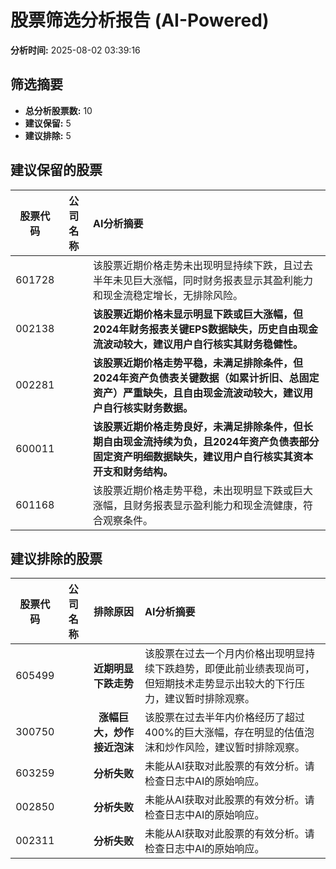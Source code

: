# 股票筛选分析报告 (AI-Powered)

**分析时间:** 2025-08-02 03:39:16

## 筛选摘要

- **总分析股票数:** 10
- **建议保留:** 5
- **建议排除:** 5

## 建议保留的股票

| 股票代码 | 公司名称 | AI分析摘要 |
|:---:|:---:|:---|
| 601728 |  | 该股票近期价格走势未出现明显持续下跌，且过去半年未见巨大涨幅，同时财务报表显示其盈利能力和现金流稳定增长，无排除风险。 |
| 002138 |  | **该股票近期价格未显示明显下跌或巨大涨幅，但2024年财务报表关键EPS数据缺失，历史自由现金流波动较大，建议用户自行核实其财务稳健性。** |
| 002281 |  | **该股票近期价格走势平稳，未满足排除条件，但2024年资产负债表关键数据（如累计折旧、总固定资产）严重缺失，且自由现金流波动较大，建议用户自行核实财务数据。** |
| 600011 |  | **该股票近期价格走势良好，未满足排除条件，但长期自由现金流持续为负，且2024年资产负债表部分固定资产明细数据缺失，建议用户自行核实其资本开支和财务结构。** |
| 601168 |  | 该股票近期价格走势平稳，未出现明显下跌或巨大涨幅，且财务报表显示盈利能力和现金流健康，符合观察条件。 |

## 建议排除的股票

| 股票代码 | 公司名称 | 排除原因 | AI分析摘要 |
|:---:|:---:|:---:|:---|
| 605499 |  | **近期明显下跌走势** | 该股票在过去一个月内价格出现明显持续下跌趋势，即便此前业绩表现尚可，但短期技术走势显示出较大的下行压力，建议暂时排除观察。 |
| 300750 |  | **涨幅巨大，炒作接近泡沫** | 该股票在过去半年内价格经历了超过400%的巨大涨幅，存在明显的估值泡沫和炒作风险，建议暂时排除观察。 |
| 603259 |  | **分析失败** | 未能从AI获取对此股票的有效分析。请检查日志中AI的原始响应。 |
| 002850 |  | **分析失败** | 未能从AI获取对此股票的有效分析。请检查日志中AI的原始响应。 |
| 002311 |  | **分析失败** | 未能从AI获取对此股票的有效分析。请检查日志中AI的原始响应。 |

